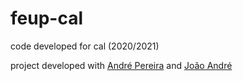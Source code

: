 # feup-cal

code developed for cal (2020/2021)

project developed with [André Pereira](https://github.com/Andrepereira2001) and [João André](https://github.com/JoaoAMarinho)
